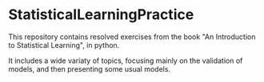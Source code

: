 # StatisticalLearningPractice

This repository contains resolved exercises from the book "An Introduction to Statistical Learning", in python.

It includes a wide variaty of topics, focusing mainly on the validation of models, and then presenting some usual models.
